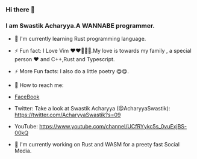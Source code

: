 ### Hi there 👋

<!--
**arpangreat/arpangreat** is a ✨ _special_ ✨ repository because its `README.md` (this file) appears on your GitHub profile.

Here are some ideas to get you started:

- 🔭 I’m currently working on ...
- 🌱 I’m currently learning ...
- 👯 I’m looking to collaborate on ...
- 🤔 I’m looking for help with ...
- 💬 Ask me about ...
- 📫 How to reach me: ...
- 😄 Pronouns: ...
- ⚡ Fun fact: ...
-->
### I am Swastik Acharyya.A WANNABE programmer.
- 🌱 I'm currently learning Rust programming language.

- ⚡ Fun fact: I Love Vim ❤️❤️🥰😍😋.My love is towards my family , a special person ❤️ and C++,Rust and Typescript.

- ⚡ More Fun facts: I also do a little poetry 😋😋.

- 📮 How to reach me: 
- [FaceBook](https://www.facebook.com/profile.php?id=100010471426714)

- Twitter: Take a look at Swastik Acharyya (@AcharyyaSwastik): https://twitter.com/AcharyyaSwastik?s=09

- YouTube: https://www.youtube.com/channel/UCfRYykc5s_0vuExjBS-00kQ

- 🔭 I'm currently working on Rust and WASM for a preety fast Social Media.
